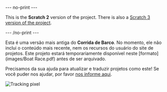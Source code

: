 --- no-print ---

This is the **Scratch 2** version of the project. There is also a [Scratch 3 version of the project](https://projects.raspberrypi.org/pt-BR/projects/boat-race).

--- /no-print ---

Esta é uma versão mais antiga do **Corrida de Barco**. No momento, ele não inclui o conteúdo mais recente, nem os recursos do usuário do site de projetos. Este projeto estará temporariamente disponível neste [formato](images/Boat Race.pdf) antes de ser arquivado.

Precisamos da sua ajuda para atualizar e traduzir projetos como este! Se você puder nos ajudar, por favor [nos informe aqui](https://rpf.io/translators). 

![Tracking pixel](https://code.org/api/hour/begin_codeclub_boatrace.png)
